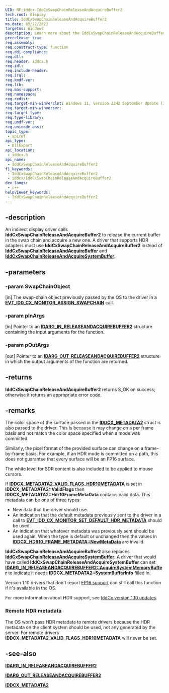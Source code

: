 ```yaml
---
UID: NF:iddcx.IddCxSwapChainReleaseAndAcquireBuffer2
tech.root: display
title: IddCxSwapChainReleaseAndAcquireBuffer2
ms.date: 09/22/2023
targetos: Windows
description: Learn more about the IddCxSwapChainReleaseAndAcquireBuffer2 function.
prerelease: true
req.assembly: 
req.construct-type: function
req.ddi-compliance: 
req.dll: 
req.header: iddcx.h
req.idl: 
req.include-header: 
req.irql: 
req.kmdf-ver: 
req.lib: 
req.max-support: 
req.namespace: 
req.redist: 
req.target-min-winverclnt: Windows 11, version 22H2 September Update (IddCx version 1.10)
req.target-min-winversvr: 
req.target-type: 
req.type-library: 
req.umdf-ver: 
req.unicode-ansi: 
topic_type:
 - apiref
api_type:
 - DllExport
api_location:
 - iddcx.h
api_name:
 - IddCxSwapChainReleaseAndAcquireBuffer2
f1_keywords:
 - IddCxSwapChainReleaseAndAcquireBuffer2
 - iddcx/IddCxSwapChainReleaseAndAcquireBuffer2
dev_langs:
 - c++
helpviewer_keywords:
 - IddCxSwapChainReleaseAndAcquireBuffer2
---
```


## -description

An indirect display driver calls **IddCxSwapChainReleaseAndAcquireBuffer2** to release the current buffer in the swap chain and acquire a new one. A driver that supports HDR adapters must use **IddCxSwapChainReleaseAndAcquireBuffer2** instead of [**IddCxSwapChainReleaseAndAcquireBuffer**](nf-iddcx-iddcxswapchainreleaseandacquirebuffer.md) and [**IddCxSwapChainReleaseAndAcquireSystemBuffer**](nf-iddcx-iddcxswapchainreleaseandacquiresystembuffer.md).

## -parameters

### -param SwapChainObject

[in] The swap-chain object previously passed by the OS to the driver in a [**EVT_IDD_CX_MONITOR_ASSIGN_SWAPCHAIN**](nc-iddcx-evt_idd_cx_monitor_assign_swapchain.md) call.

### -param pInArgs

[in] Pointer to an [**IDARG_IN_RELEASEANDACQUIREBUFFER2**](ns-iddcx-idarg_in_releaseandacquirebuffer2.md) structure containing the input arguments for the function.

### -param pOutArgs

[out] Pointer to an [**IDARG_OUT_RELEASEANDACQUIREBUFFER2**](ns-iddcx-idarg_out_releaseandacquirebuffer2.md) structure in which the output arguments of the function are returned.

## -returns

**IddCxSwapChainReleaseAndAcquireBuffer2** returns S_OK on success; otherwise it returns an appropriate error code.

## -remarks

The color space of the surface passed in the [**IDDCX_METADATA2**](ns-iddcx-iddcx_metadata2.md) struct is also passed to the driver. This is because it may change on a per frame basis and not match the color space specified when a mode was committed.

Similarly, the pixel format of the provided surface can change on a frame-by-frame basis. For example, if an HDR mode is committed on a path, this does not guarantee that every surface will be an FP16 surface.

The white level for SDR content is also included to be applied to mouse cursors.

If [**IDDCX_METADATA2_VALID_FLAGS_HDR10METADATA**](ne-iddcx-iddcx_metadata2_valid_flags.md) is set in **IDDCX_METADATA2::ValidFlags** then **IDDCX_METADATA2::Hdr10FrameMetaData** contains valid data. This metadata can be one of three types:

* New data that the driver should use.
* An indication that the default metadata previously sent to the driver in a call to [**EVT_IDD_CX_MONITOR_SET_DEFAULT_HDR_METADATA**](nc-iddcx-evt_idd_cx_monitor_set_default_hdr_metadata.md) should be used.
* An indication that whatever metadata was previously sent should be used again. When the type is default or unchanged then the values in [**IDDCX_HDR10_FRAME_METADATA::NewMetaData**](ns-iddcx-iddcx_hdr10_frame_metadata.md) are invalid.

**IddCxSwapChainReleaseAndAcquireBuffer2** also replaces [**IddCxSwapChainReleaseAndAcquireSystemBuffer**](nf-iddcx-iddcxswapchainreleaseandacquiresystembuffer.md). A driver that would have called **IddCxSwapChainReleaseAndAcquireSystemBuffer** can set [**IDARG_IN_RELEASEANDACQUIREBUFFER2::AcquireSystemMemoryBuffer**](ns-iddcx-idarg_in_releaseandacquirebuffer2.md) to indicate it needs [**IDDCX_METADATA2::SystemBufferInfo**](ns-iddcx-iddcx_metadata2.md) filled in.

Version 1.10 drivers that don't report [FP16 support](ne-iddcx-iddcx_adapter_flags.md) can still call this function if it's available in the OS.

For more information about HDR support, see [IddCx version 1.10 updates](/windows-hardware/drivers/display/iddcx1.10-updates).

### Remote HDR metadata

The OS won't pass HDR metadata to remote drivers because the HDR metadata on the client system should be used, not any generated by the server. For remote drivers **IDDCX_METADATA2_VALID_FLAGS_HDR10METADATA** will never be set.

## -see-also

[**IDARG_IN_RELEASEANDACQUIREBUFFER2**](ns-iddcx-idarg_in_releaseandacquirebuffer2.md)

[**IDARG_OUT_RELEASEANDACQUIREBUFFER2**](ns-iddcx-idarg_out_releaseandacquirebuffer2.md)

[**IDDCX_METADATA2**](ns-iddcx-iddcx_metadata2.md)
